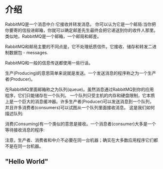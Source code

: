 # 介绍  
RabbitMQ是一个消息中介:它接收并转发消息。
你可以认为它是一个邮局:当你把你要寄的信投进邮箱，你就可以确定邮差先生最终会把它递送到你的收件人那里。
类似地，RabbitMQ是一个邮箱，一个邮局和邮差。

RabbitMQ和邮局主要的不同点是，它不处理纸质信件。它接收、储存和转发二进制数据包 - messages.

RabbitMQ和一般的信息传送都使用一些行话。

生产(Producing)的意思简单来说就是发送。一个发送消息的程序称之为一个生产者(Producer)。

在RabbitMQ里面邮箱称之为队列(queue)。虽然消息通过RabbitMQ到你的应用程序，它们只能储存在一个队列。
一个队列只受主机的内存和硬盘限制，它本质上是一个巨大的消息缓冲器。许多生产者(Producer)可以发送消息到一个队列，并且许多消费者(consumers)可以试图从一个队列里面接收消息。
这是我们如何描述队列:

消费(Consuming)有一个类似的意思是接收。一个消息者(consumer)大多是一个等待接收消息的程序:

注意，生产者、消费者和中介不必要在同一台机器；确实在大多数应用程序它们都不是在同一台机器。

## "Hello World"  



